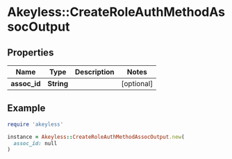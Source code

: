 # Akeyless::CreateRoleAuthMethodAssocOutput

## Properties

| Name | Type | Description | Notes |
| ---- | ---- | ----------- | ----- |
| **assoc_id** | **String** |  | [optional] |

## Example

```ruby
require 'akeyless'

instance = Akeyless::CreateRoleAuthMethodAssocOutput.new(
  assoc_id: null
)
```

